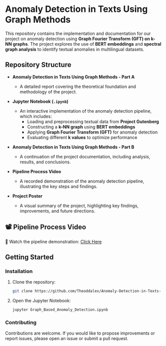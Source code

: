 # Anomaly Detection in Texts Using Graph Methods

This repository contains the implementation and documentation for our project on anomaly detection using **Graph Fourier Transform (GFT) on k-NN graphs**. The project explores the use of **BERT embeddings** and **spectral graph analysis** to identify textual anomalies in multilingual datasets.

## Repository Structure  

- **Anomaly Detection in Texts Using Graph Methods - Part A**  
  - A detailed report covering the theoretical foundation and methodology of the project.

- **Jupyter Notebook (`.ipynb`)**  
  - An interactive implementation of the anomaly detection pipeline, which includes:  
    - Loading and preprocessing textual data from **Project Gutenberg**  
    - Constructing a **k-NN graph** using **BERT embeddings**  
    - Applying **Graph Fourier Transform (GFT)** for anomaly detection  
    - Evaluating different **k values** to optimize performance  

- **Anomaly Detection in Texts Using Graph Methods - Part B**  
  - A continuation of the project documentation, including analysis, results, and conclusions.

- **Pipeline Process Video**  
  - A recorded demonstration of the anomaly detection pipeline, illustrating the key steps and findings.

- **Project Poster**  
  - A visual summary of the project, highlighting key findings, improvements, and future directions.
  
## 📽️ Pipeline Process Video  
🎥 Watch the pipeline demonstration: [Click Here](https://drive.google.com/file/d/1MrRY4QdtMdTDdW9__14jHI3u8UWMqoD0/view?usp=sharing)

## Getting Started  

### Installation  

1. Clone the repository:  
   ```bash
   git clone https://github.com/Theoddalex/Anomaly-Detection-in-Texts-Using-Graph-Based-Methods.git
2. Open the Jupyter Notebook:
   ```bash
   jupyter Graph_Based_Anomaly_Detection.ipynb

### Contributing
Contributions are welcome. If you would like to propose improvements or report issues, please open an issue or submit a pull request.


